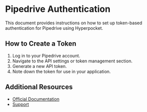 # Pipedrive Authentication

This document provides instructions on how to set up token-based authentication for Pipedrive using Hyperpocket.

## How to Create a Token

1. Log in to your Pipedrive account.
2. Navigate to the API settings or token management section.
3. Generate a new API token.
4. Note down the token for use in your application.

## Additional Resources

- [Official Documentation](https://pipedrive.readme.io/docs)
- [Support](https://support.pipedrive.com) 